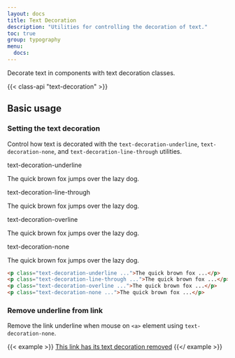 ```yaml
---
layout: docs
title: Text Decoration
description: "Utilities for controlling the decoration of text."
toc: true
group: typography
menu:
  docs:    
---
```


Decorate text in components with text decoration classes.

{{< class-api "text-decoration" >}}

## Basic usage

### Setting the text decoration

Control how text is decorated with the `text-decoration-underline`, `text-decoration-none`, and `text-decoration-line-through` utilities.

<div class="bd-example">
  <span class="text-muted">text-decoration-underline</span>
  <p class="text-decoration-underline fw-semibold">The quick brown fox jumps over the lazy dog.</p>
  <span class="text-muted">text-decoration-line-through</span>
  <p class="text-decoration-line-through fw-semibold">The quick brown fox jumps over the lazy dog.</p>
  <span class="text-muted">text-decoration-overline</span>
  <p class="text-decoration-overline fw-semibold">The quick brown fox jumps over the lazy dog.</p>
  <span class="text-muted">text-decoration-none</span>
  <p class="text-decoration-none fw-semibold">The quick brown fox jumps over the lazy dog.</p>
</div>

```html
<p class="text-decoration-underline ...">The quick brown fox ...</p>
<p class="text-decoration-line-through ...">The quick brown fox ...</p>
<p class="text-decoration-overline ...">The quick brown fox ...</p>
<p class="text-decoration-none ...">The quick brown fox ...</p>
```

### Remove underline from link

Remove the link underline when mouse on `<a>` element using `text-decoration-none`.

{{< example >}}
<a href="#" class="text-decoration-none">This link has its text decoration removed</a>
{{</ example >}}